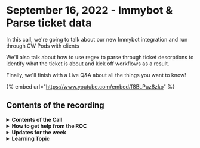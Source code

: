 # September 16, 2022 - Immybot & Parse ticket data

In this call, we're going to talk about our new Immybot integration and run through CW Pods with clients

We'll also talk about how to use regex to parse through ticket descrptions to identify what the ticket is about and kick off workflows as a result.

Finally, we'll finish with a Live Q\&A about all the things you want to know!

{% embed url="https://www.youtube.com/embed/f8BLPuz8zko" %}

## Contents of the recording

<details>

<summary><strong>Contents of the Call</strong></summary>

This call is for people who are interested in building their own workflows. We will talk about the platform, news, some training, and any Q\&A. As always, feel free to unmute and interrupt us, this is an interactive call!

</details>

<details>

<summary><strong>How to get help from the ROC</strong></summary>

How to get help - Engage the ROC in Slack - Email support coming soon! - \[FUTURE] Live chat in the app - Would this be helpful to people? - Documentation - https://rewst.help - Feature Requests - https://rewst.canny.io/

</details>

<details>

<summary><strong>Updates for the week</strong></summary>



</details>

<details>

<summary><strong>Learning Topic</strong></summary>



</details>
